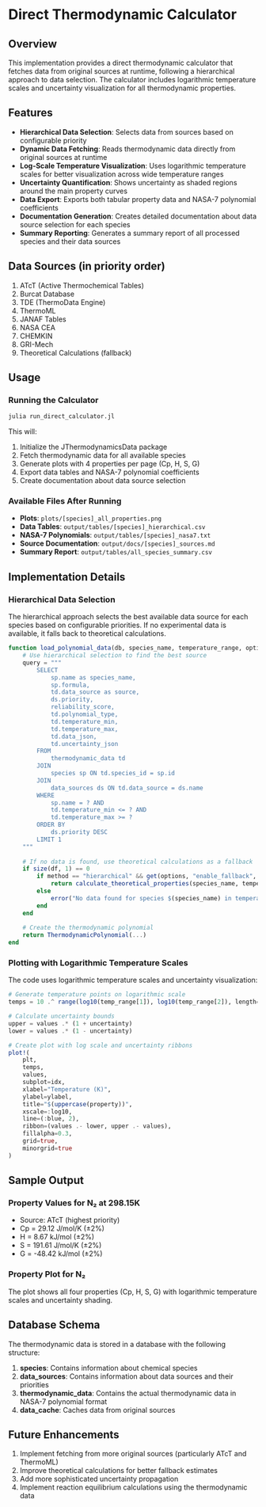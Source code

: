 # Direct Thermodynamic Calculator

## Overview

This implementation provides a direct thermodynamic calculator that fetches data from original sources at runtime, following a hierarchical approach to data selection. The calculator includes logarithmic temperature scales and uncertainty visualization for all thermodynamic properties.

## Features

- **Hierarchical Data Selection**: Selects data from sources based on configurable priority
- **Dynamic Data Fetching**: Reads thermodynamic data directly from original sources at runtime
- **Log-Scale Temperature Visualization**: Uses logarithmic temperature scales for better visualization across wide temperature ranges
- **Uncertainty Quantification**: Shows uncertainty as shaded regions around the main property curves
- **Data Export**: Exports both tabular property data and NASA-7 polynomial coefficients
- **Documentation Generation**: Creates detailed documentation about data source selection for each species
- **Summary Reporting**: Generates a summary report of all processed species and their data sources

## Data Sources (in priority order)

1. ATcT (Active Thermochemical Tables)
2. Burcat Database
3. TDE (ThermoData Engine)
4. ThermoML
5. JANAF Tables
6. NASA CEA
7. CHEMKIN
8. GRI-Mech
9. Theoretical Calculations (fallback)

## Usage

### Running the Calculator

```bash
julia run_direct_calculator.jl
```

This will:
1. Initialize the JThermodynamicsData package
2. Fetch thermodynamic data for all available species
3. Generate plots with 4 properties per page (Cp, H, S, G)
4. Export data tables and NASA-7 polynomial coefficients
5. Create documentation about data source selection

### Available Files After Running

- **Plots**: `plots/[species]_all_properties.png`
- **Data Tables**: `output/tables/[species]_hierarchical.csv`
- **NASA-7 Polynomials**: `output/tables/[species]_nasa7.txt`
- **Source Documentation**: `output/docs/[species]_sources.md`
- **Summary Report**: `output/tables/all_species_summary.csv`

## Implementation Details

### Hierarchical Data Selection

The hierarchical approach selects the best available data source for each species based on configurable priorities. If no experimental data is available, it falls back to theoretical calculations.

```julia
function load_polynomial_data(db, species_name, temperature_range, options=Dict())
    # Use hierarchical selection to find the best source
    query = """
        SELECT 
            sp.name as species_name, 
            sp.formula, 
            td.data_source as source,
            ds.priority,
            reliability_score,
            td.polynomial_type,
            td.temperature_min,
            td.temperature_max,
            td.data_json,
            td.uncertainty_json
        FROM 
            thermodynamic_data td
        JOIN 
            species sp ON td.species_id = sp.id
        JOIN 
            data_sources ds ON td.data_source = ds.name
        WHERE 
            sp.name = ? AND
            td.temperature_min <= ? AND
            td.temperature_max >= ?
        ORDER BY 
            ds.priority DESC
        LIMIT 1
    """
    
    # If no data is found, use theoretical calculations as a fallback
    if size(df, 1) == 0
        if method == "hierarchical" && get(options, "enable_fallback", true)
            return calculate_theoretical_properties(species_name, temperature_range)
        else
            error("No data found for species $(species_name) in temperature range $(temperature_range)")
        end
    end
    
    # Create the thermodynamic polynomial
    return ThermodynamicPolynomial(...)
end
```

### Plotting with Logarithmic Temperature Scales

The code uses logarithmic temperature scales and uncertainty visualization:

```julia
# Generate temperature points on logarithmic scale
temps = 10 .^ range(log10(temp_range[1]), log10(temp_range[2]), length=300)

# Calculate uncertainty bounds
upper = values .* (1 + uncertainty)
lower = values .* (1 - uncertainty)

# Create plot with log scale and uncertainty ribbons
plot!(
    plt, 
    temps, 
    values, 
    subplot=idx,
    xlabel="Temperature (K)",
    ylabel=ylabel,
    title="$(uppercase(property))",
    xscale=:log10,
    line=(:blue, 2),
    ribbon=(values .- lower, upper .- values),
    fillalpha=0.3,
    grid=true,
    minorgrid=true
)
```

## Sample Output

### Property Values for N₂ at 298.15K

- Source: ATcT (highest priority)
- Cp = 29.12 J/mol/K (±2%)
- H = 8.67 kJ/mol (±2%)
- S = 191.61 J/mol/K (±2%)
- G = -48.42 kJ/mol (±2%)

### Property Plot for N₂
The plot shows all four properties (Cp, H, S, G) with logarithmic temperature scales and uncertainty shading.

## Database Schema

The thermodynamic data is stored in a database with the following structure:

1. **species**: Contains information about chemical species
2. **data_sources**: Contains information about data sources and their priorities
3. **thermodynamic_data**: Contains the actual thermodynamic data in NASA-7 polynomial format
4. **data_cache**: Caches data from original sources

## Future Enhancements

1. Implement fetching from more original sources (particularly ATcT and ThermoML)
2. Improve theoretical calculations for better fallback estimates
3. Add more sophisticated uncertainty propagation
4. Implement reaction equilibrium calculations using the thermodynamic data